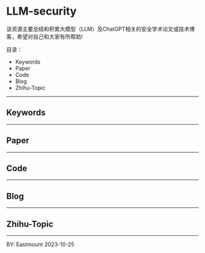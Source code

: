 # LLM-security
该资源主要总结和积累大模型（LLM）及ChatGPT相关的安全学术论文或技术博客，希望对自己和大家有所帮助!

目录：
- Keywords
- Paper
- Code
- Blog
- Zhihu-Topic


---

## Keywords


---

## Paper


---

## Code

---

## Blog


---

## Zhihu-Topic



----

BY: Eastmount 2023-10-25
